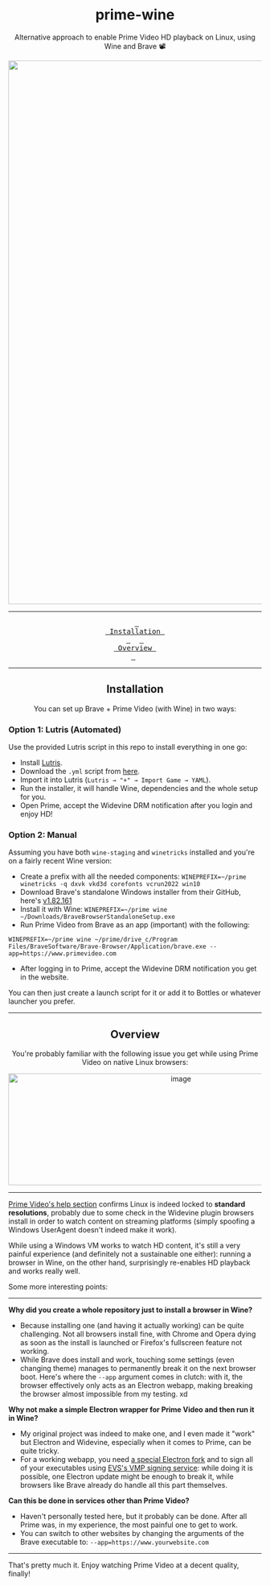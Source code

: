 <h1 align="center"> prime-wine </h1>
<p align="center"> Alternative approach to enable Prime Video HD playback on Linux, using Wine and Brave 📽️ </p>

<div align="center">

<img width="3824" height="1080" alt="merged_side_by_side_updated" src="https://github.com/user-attachments/assets/7c5bbf9b-fe41-4db5-b70f-2d1d027b8488" />

---

  &ensp;<a href="#installation-%EF%B8%8F"><kbd> <br> Installation <br> </kbd></a>&ensp;
  &ensp;<a href="#overview"><kbd> <br> Overview <br> </kbd></a>&ensp;

---

## Installation

You can set up Brave + Prime Video (with Wine) in two ways:

</div>

### Option 1: Lutris (Automated)
Use the provided Lutris script in this repo to install everything in one go:
- Install [Lutris](https://lutris.net/downloads/).
- Download the `.yml` script from [here](https://github.com/NelloKudo/prime-wine/blob/main/prime-wine-lutris.yaml).
- Import it into Lutris (`Lutris → "+" → Import Game → YAML`).
- Run the installer, it will handle Wine, dependencies and the whole setup for you.
- Open Prime, accept the Widevine DRM notification after you login and enjoy HD!

### Option 2: Manual
Assuming you have both `wine-staging` and `winetricks` installed and you're on a fairly recent Wine version:
- Create a prefix with all the needed components: `WINEPREFIX=~/prime winetricks -q dxvk vkd3d corefonts vcrun2022 win10`
- Download Brave's standalone Windows installer from their GitHub, here's [v1.82.161](https://github.com/brave/brave-browser/releases/tag/v1.82.161)
- Install it with Wine: `WINEPREFIX=~/prime wine ~/Downloads/BraveBrowserStandaloneSetup.exe`
- Run Prime Video from Brave as an app (important) with the following:
```
WINEPREFIX=~/prime wine ~/prime/drive_c/Program Files/BraveSoftware/Brave-Browser/Application/brave.exe --app=https://www.primevideo.com
```
- After logging in to Prime, accept the Widevine DRM notification you get in the website.

You can then just create a launch script for it or add it to Bottles or whatever launcher you prefer.

---

<div align="center">
  
## Overview

You're probably familiar with the following issue you get while using Prime Video on native Linux browsers:

<img width="671" height="222" alt="image" src="https://github.com/user-attachments/assets/e1e6fe09-31c1-43a7-9b37-3c20d5c29035" />

---

</div>

[Prime Video's help section](https://www.primevideo.com/help?nodeId=GUX9FYHU5D8LC9EJ) confirms Linux is indeed locked to **standard resolutions**, probably due to some check in the Widevine plugin
browsers install in order to watch content on streaming platforms (simply spoofing a Windows UserAgent doesn't indeed make it work).

While using a Windows VM works to watch HD content, it's still a very painful experience (and definitely not a sustainable one either): running a browser in Wine, on the other hand, surprisingly re-enables
HD playback and works really well.

Some more interesting points:

---

**Why did you create a whole repository just to install a browser in Wine?**
- Because installing one (and having it actually working) can be quite challenging. Not all browsers install fine, with Chrome and Opera dying as soon as the install is launched or Firefox's fullscreen feature not working.
- While Brave does install and work, touching some settings (even changing theme) manages to permanently break it on the next browser boot. Here's where the `--app` argument comes in clutch: with it, the browser effectively only acts as an Electron webapp, making breaking the browser almost impossible from my testing. xd

**Why not make a simple Electron wrapper for Prime Video and then run it in Wine?**
- My original project was indeed to make one, and I even made it "work" but Electron and Widevine, especially when it comes to Prime, can be quite tricky.
- For a working webapp, you need [a special Electron fork](https://github.com/castlabs/electron-releases) and to sign all of your executables using [EVS's VMP signing service](https://github.com/castlabs/electron-releases/wiki/EVS): while doing it is possible, one Electron update might be enough to break it, while browsers like Brave already do handle all this part themselves.

**Can this be done in services other than Prime Video?**
- Haven't personally tested here, but it probably can be done. After all Prime was, in my experience, the most painful one to get to work.
- You can switch to other websites by changing the arguments of the Brave executable to: `--app=https://www.yourwebsite.com`

---

That's pretty much it. Enjoy watching Prime Video at a decent quality, finally!
